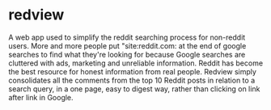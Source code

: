# redview

A web app used to simplify the reddit searching process for non-reddit users. More and more people put "site:reddit.com: at the end of google searches to find what they're looking for because Google searches are cluttered with ads, marketing and unreliable information. Reddit has become the best resource for honest information from real people. Redview simply consolidates all the comments from the top 10 Reddit posts in relation to a search query, in a one page, easy to digest way, rather than clicking on link after link in Google.
